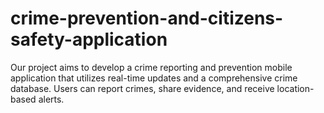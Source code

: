 # crime-prevention-and-citizens-safety-application
Our project aims to develop a crime reporting and prevention mobile application that utilizes real-time updates and a comprehensive crime database. Users can report crimes, share evidence, and receive location- based alerts. 
